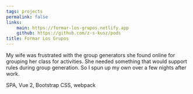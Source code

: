 ```yaml
---
tags: projects
permalink: false
links:
    main: https://formar-los-grupos.netlify.app
    github: https://github.com/z-s-kusz/pods
title: Formar Los Grupos
---
```


My wife was frustrated with the group generators she found online for grouping her class for activities.
She needed something that would support rules during group generation.
So I spun up my own over a few nights after work.

<div class="text-blue-400 border-t-2 border-zinc-50 mt-4 pt-4">
SPA, Vue 2, Bootstrap CSS, webpack
</div>
